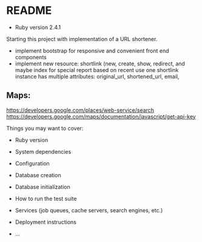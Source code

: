 # README

* Ruby version 2.4.1

Starting this project with implementation of a URL shortener.
* implement bootstrap for responsive and convenient front end components
* implement new resource: shortlink (new, create, show, redirect, and maybe index for special report based on recent use
one shortlink instance has multiple attributes: original_url, shortened_url, email, 









## Maps:
https://developers.google.com/places/web-service/search
https://developers.google.com/maps/documentation/javascript/get-api-key





Things you may want to cover:

* Ruby version

* System dependencies

* Configuration

* Database creation

* Database initialization

* How to run the test suite

* Services (job queues, cache servers, search engines, etc.)

* Deployment instructions

* ...
